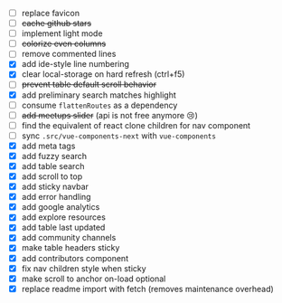 - [ ] replace favicon
- [ ] ~~cache github stars~~
- [ ] implement light mode
- [ ] ~~colorize even columns~~
- [ ] remove commented lines
- [x] add ide-style line numbering
- [x] clear local-storage on hard refresh (ctrl+f5)
- [ ] ~~prevent table default scroll behavior~~
- [x] add preliminary search matches highlight
- [ ] consume `flattenRoutes` as a dependency
- [ ] ~~add meetups slider~~ (api is not free anymore 😢)
- [ ] find the equivalent of react clone children for nav component
- [ ] sync `.src/vue-components-next` with `vue-components`
- [x] add meta tags
- [x] add fuzzy search
- [x] add table search
- [x] add scroll to top
- [x] add sticky navbar
- [x] add error handling
- [x] add google analytics
- [x] add explore resources
- [x] add table last updated
- [x] add community channels
- [x] make table headers sticky
- [x] add contributors component
- [x] fix nav children style when sticky
- [x] make scroll to anchor on-load optional
- [x] replace readme import with fetch (removes maintenance overhead)
